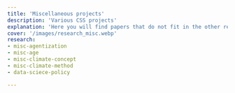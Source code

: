 ```yaml
---
title: 'Miscellaneous projects'
description: 'Various CSS projects'
explanation: 'Here you will find papers that do not fit in the other research areas. With time, I may place some of this work into its own category as it develops further.'
cover: '/images/research_misc.webp'
research:
- misc-agentization
- misc-age
- misc-climate-concept
- misc-climate-method
- data-sciece-policy

---
```

